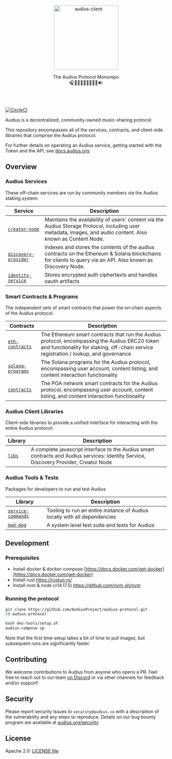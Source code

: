 <p align="center">
  <br/>
  <a target="_blank" href="https://audius.co">
    <img src="https://user-images.githubusercontent.com/2731362/90302695-e5ae8a00-de5c-11ea-88b5-24c1408affc6.png" alt="audius-client" width="200">
  </a>
  <br/>


  <p align="center">
    The Audius Protocol Monorepo
    <br/>
    🎧🎸🎹🤘🎶🥁🎷🎻🎤🔊
  </p>
</p>

<br/>
<br/>

[![CircleCI](https://circleci.com/gh/AudiusProject/audius-protocol/tree/main.svg?style=svg&circle-token=e272a756b49e50a54dcc096af8fd8b0405f6bf41)](https://circleci.com/gh/AudiusProject/audius-protocol/tree/main)

Audius is a decentralized, community-owned music-sharing protocol

This repository encompasses all of the services, contracts, and client-side libraries that
comprise the Audius protocol.

For further details on operating an Audius service, getting started with the Token and the API, see [docs.audius.org](https://docs.audius.org/).

## Overview

### Audius Services

These off-chain services are run by community members via the Audius staking system:

| Service                                                        | Description                                                                                       
| -- | --
| [`creator-node`](creator-node)                  | Maintains the availability of users' content via the Audius Storage Protocol, including user metadata, images, and audio content. Also known as Content Node.
| [`discovery-provider`](discovery-provider)      | Indexes and stores the contents of the audius contracts on the Ethereum & Solana blockchains for clients to query via an API. Also known as Discovery Node.
| [`identity-service`](identity-service)          | Stores encrypted auth ciphertexts and handles oauth artifacts

### Smart Contracts & Programs

The independent sets of smart contracts that power the on-chain aspects of the Audius protocol:

| Contracts                                                        | Description                                                                                       
| -- | --
| [`eth-contracts`](https://github.com/AudiusProject/audius-protocol/tree/main/eth-contracts) | The Ethereum smart contracts that run the Audius protocol, encompassing the Audius ERC20 token and functionality for staking, off-chain service registration / lookup, and governance
| [`solana-programs`](https://github.com/AudiusProject/audius-protocol/tree/main/solana-programs) | The Solana programs for the Audius protocol, encompassing user account, content listing, and content interaction functionality
| [`contracts`](https://github.com/AudiusProject/audius-protocol/tree/main/contracts)         | The POA network smart contracts for the Audius protocol, encompassing user account, content listing, and content interaction functionality

### Audius Client Libraries

Client-side libraries to provide a unified interface for interacting with the entire
Audius protocol:

| Library                                                        | Description                                                                                       
| -- | --
| [`libs`](https://github.com/AudiusProject/audius-protocol/tree/main/libs)     | A complete javascript interface to the Audius smart contracts and Audius services: Identity Service, Discovery Provider, Creator Node

### Audius Tools & Tests

Packages for developers to run and test Audius

| Library                                                        | Description                                                                                       
| -- | --
| [`service-commands`](https://github.com/AudiusProject/audius-protocol/tree/main/service-commands)     | Tooling to run an entire instance of Audius locally with all dependencies
| [`mad-dog`](https://github.com/AudiusProject/audius-protocol/tree/main/mad-dog)     | A system level test suite and tests for Audius


## Development

### Prerequisites

* Install docker & docker-compose [https://docs.docker.com/get-docker](https://docs.docker.com/get-docker)
* Install rust https://rustup.rs/
* Install nvm & node (v14.17.5) https://github.com/nvm-sh/nvm

### Running the protocol

```bash
git clone https://github.com/AudiusProject/audius-protocol.git
cd audius-protocol

bash dev-tools/setup.sh
audius-compose up
```

Note that the first time setup takes a bit of time to pull images, but subsequent runs are significantly faster.

## Contributing

We welcome contributions to Audius from anyone who opens a PR. Feel free to reach out to
our team [on Discord](https://discord.gg/audius) or via other channels for feedback and/or support!

## Security

Please report security issues to `security@audius.co` with a description of the
vulnerability and any steps to reproduce. Details on our bug bounty program are available at [audius.org/security](https://audius.org/security)

## License

Apache 2.0: [LICENSE file](https://github.com/AudiusProject/audius-protocol/blob/main/LICENSE)

